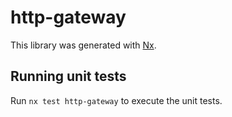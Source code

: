 # http-gateway

This library was generated with [Nx](https://nx.dev).

## Running unit tests

Run `nx test http-gateway` to execute the unit tests.
